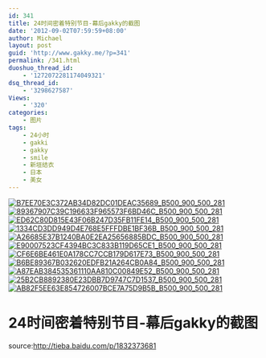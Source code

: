 ```yaml
---
id: 341
title: 24时间密着特别节目-幕后gakky的截图
date: '2012-09-02T07:59:59+08:00'
author: Michael
layout: post
guid: 'http://www.gakky.me/?p=341'
permalink: /341.html
duoshuo_thread_id:
    - '1272072281174049321'
dsq_thread_id:
    - '3298627587'
Views:
    - '320'
categories:
    - 图片
tags:
    - 24小时
    - gakki
    - gakky
    - smile
    - 新垣结衣
    - 日本
    - 美女
---
```


[![B7EE70E3C372AB34D82DC01DEAC35689_B500_900_500_281](http://www.yui-aragaki.org/wp-content/uploads/img/B7EE70E3C372AB34D82DC01DEAC35689_B500_900_500_281.jpeg)](http://www.yui-aragaki.org/wp-content/uploads/img/B7EE70E3C372AB34D82DC01DEAC35689_B1280_1280_1280_720.jpeg) [![89367907C39C196633F965573F6BD46C_B500_900_500_281](http://www.yui-aragaki.org/wp-content/uploads/img/89367907C39C196633F965573F6BD46C_B500_900_500_281.jpeg)](http://www.yui-aragaki.org/wp-content/uploads/img/89367907C39C196633F965573F6BD46C_B1280_1280_1280_720.jpeg) [![ED62C80D815E43F06B247D35FB11FE14_B500_900_500_281](http://www.yui-aragaki.org/wp-content/uploads/img/ED62C80D815E43F06B247D35FB11FE14_B500_900_500_281.jpeg)](http://www.yui-aragaki.org/wp-content/uploads/img/ED62C80D815E43F06B247D35FB11FE14_B1280_1280_1280_720.jpeg) [![1334CD3DD949D4E768E5FFFDBE1BF36B_B500_900_500_281](http://www.yui-aragaki.org/wp-content/uploads/img/1334CD3DD949D4E768E5FFFDBE1BF36B_B500_900_500_281.jpeg)](http://www.yui-aragaki.org/wp-content/uploads/img/1334CD3DD949D4E768E5FFFDBE1BF36B_B1280_1280_1280_720.jpeg) [![A26685E37B1240BA0E2EA25656885BDC_B500_900_500_281](http://www.yui-aragaki.org/wp-content/uploads/img/A26685E37B1240BA0E2EA25656885BDC_B500_900_500_281.jpeg)](http://www.yui-aragaki.org/wp-content/uploads/img/A26685E37B1240BA0E2EA25656885BDC_B1280_1280_1280_720.jpeg) [![E90007523CF4394BC3C833B119D65CE1_B500_900_500_281](http://www.yui-aragaki.org/wp-content/uploads/img/E90007523CF4394BC3C833B119D65CE1_B500_900_500_281.jpeg)](http://www.yui-aragaki.org/wp-content/uploads/img/E90007523CF4394BC3C833B119D65CE1_B1280_1280_1280_720.jpeg) [![CF6E6BE461E0A178CC7CCB179D617E73_B500_900_500_281](http://www.yui-aragaki.org/wp-content/uploads/img/CF6E6BE461E0A178CC7CCB179D617E73_B500_900_500_281.jpeg)](http://www.yui-aragaki.org/wp-content/uploads/img/CF6E6BE461E0A178CC7CCB179D617E73_B1280_1280_1280_720.jpeg) [![B6BE89367B032620EDFB21A264CB0A84_B500_900_500_281](http://www.yui-aragaki.org/wp-content/uploads/img/B6BE89367B032620EDFB21A264CB0A84_B500_900_500_281.jpeg)](http://www.yui-aragaki.org/wp-content/uploads/img/B6BE89367B032620EDFB21A264CB0A84_B1280_1280_1280_720.jpeg) [![A87EAB384535361110AA810C00849E52_B500_900_500_281](http://www.yui-aragaki.org/wp-content/uploads/img/A87EAB384535361110AA810C00849E52_B500_900_500_281.jpeg)](http://www.yui-aragaki.org/wp-content/uploads/img/A87EAB384535361110AA810C00849E52_B1280_1280_1280_720.jpeg) [![25B2CB8892380E23DBB7D9747C7D1537_B500_900_500_281](http://www.yui-aragaki.org/wp-content/uploads/img/25B2CB8892380E23DBB7D9747C7D1537_B500_900_500_281.jpeg)](http://www.yui-aragaki.org/wp-content/uploads/img/25B2CB8892380E23DBB7D9747C7D1537_B1280_1280_1280_720.jpeg) [![AB82F5EE63E854726007BCE7A75D9B5B_B500_900_500_281](http://www.yui-aragaki.org/wp-content/uploads/img/AB82F5EE63E854726007BCE7A75D9B5B_B500_900_500_281.jpeg)](http://www.yui-aragaki.org/wp-content/uploads/img/AB82F5EE63E854726007BCE7A75D9B5B_B1280_1280_1280_720.jpeg)

# 24时间密着特别节目-幕后gakky的截图

source:<http://tieba.baidu.com/p/1832373681>